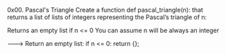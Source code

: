 0x00. Pascal's Triangle
Create a function def pascal_triangle(n): that returns a list of lists of integers representing the Pascal’s triangle of n:

Returns an empty list if n <= 0
You can assume n will be always an integer

---> Return an empty list: if n <= 0:
                             return {};
